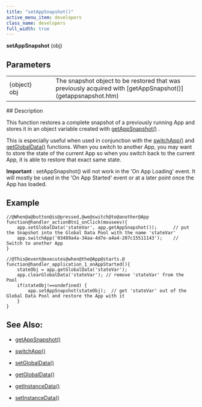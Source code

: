 ```yaml
---
title: "setAppSnapshot()"
active_menu_item: developers
class_name: developers
full_width: true
---
```



**setAppSnapshot** (obj)

## Parameters

<table>
<tr>
<td width="134">
{object} obj

</td>
<td width="20">
</td>
<td width="750">
The snapshot object to be restored that was previously acquired with [getAppSnapshot()](getappsnapshot.htm)

</td>
</tr>
</table>
## Description

This function restores a complete snapshot of a previously running App and stores it in an object variable created with [getAppSnapshot()](getappsnapshot.htm) .

This is especially useful when used in conjunction with the [switchApp()](switchapp.htm) and [getGlobalData()](../global-data-pool-functions/getglobaldata) functions. When you switch to another App, you may want to store the state of the current App so when you switch back to the current App, it is able to restore that exact same state.

**Important** : setAppSnapshot() will not work in the 'On App Loading' event. It will mostly be used in the 'On App Started' event or at a later point once the App has loaded.

## Example

    //@When@a@button@is@pressed,@we@switch@to@another@App
    function@handler_actionBtn1_onClick(mouseev){
        app.setGlobalData('stateVar', app.getAppSnapshot());      // put the Snapshot into the Global Data Pool with the name 'stateVar'
        app.switchApp('03489a4a-34aa-4d7e-a4a4-207c15511143');    // Switch to another App
    }
     
    //@This@event@executes@when@the@App@starts.@
    function@handler_application_1_onAppStarted(){
        stateObj = app.getGlobalData('stateVar');
        app.clearGlobalData('stateVar'); // remove 'stateVar' from the Pool
        if(stateObj!==undefined) {
            app.setAppSnapshot(stateObj);  // get 'stateVar' out of the Global Data Pool and restore the App with it
        }
    }
     
   

## See Also:

 - [getAppSnapshot()](getappsnapshot.htm)

 - [switchApp()](switchapp.htm)

 - [setGlobalData()](../global-data-pool-functions/setglobaldata)

 - [getGlobalData()](../global-data-pool-functions/getglobaldata)

 - [getInstanceData()](../instance-data-functions/getinstancedata)

 - [setInstanceData()](../instance-data-functions/setinstancedata)

